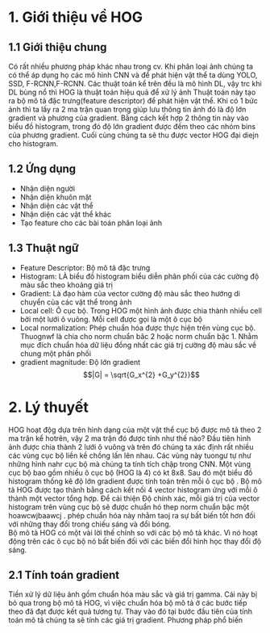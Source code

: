 # 1. Giới thiệu về HOG
## 1.1 Giới thiệu chung
Có rất nhiều phương pháp khác nhau trong cv. Khi phân loại ảnh chúng ta có thể áp dụng họ các mô hình CNN và để phát hiện vật thể ta dùng YOLO, SSD, F-RCNN,F-RCNN. Các thuật toán kể trên đều là mô hình DL, vậy trc khi DL bùng nổ thì HOG là thuật toán hiệu quả để xử lý ảnh
Thuật toán này tạo ra bộ mô tả đặc trưng(feature descriptor) để phát hiện vật thể. Khi có 1 bức ảnh thì ta lấy ra 2 ma trận quan trọng giúp lưu thông tin ảnh đó là độ lớn gradient và phương của gradient. Bằng cách kết hợp 2 thông tin này vào biểu đồ histogram, trong đó độ lớn gradient được đếm theo các nhóm bins của phương gradient. Cuối cùng chúng ta sẽ thu được vector HOG đại diejn cho histogram. 
## 1.2 Ứng dụng
- Nhận diện người
- Nhận diện khuôn mặt
- Nhận diện các vật thể
- Nhận diện các vật thể khác
- Tạo feature cho các bài toán phân loại ảnh
## 1.3 Thuật ngữ
- Feature Descriptor: Bộ mô tả đặc trưng
- Histogram: LÀ biểu đồ histogram biểu diễn phân phối của các cường độ màu sắc theo khoảng giá trị
- Gradient: Là đạo hàm của vector cường độ màu sắc theo hướng di chuyển của các vật thể trong ảnh
- Local cell: Ô cục bộ. Trong HOG một hình ảnh được chia thành nhiều cell bởi một lưới ô vuông. Mỗi cell được gọi là một ô cục bộ
- Local normalization: Phép chuẩn hóa được thực hiện trên vùng cục bộ. Thuognwf là chia cho norm chuẩn bâc 2 hoặc norm chuẩn bậc 1. Nhằm mục đích chuẩn hóa dữ liệu đồng nhất các giá trj cường độ màu sắc về chung một phân phối
- gradient magnitude: Độ lớn gradient $$|G| = \sqrt{G_x^{2} +G_y^{2}}$$ 
# 2. Lý thuyết
HOG hoạt độg dựa trên hình dạng của một vật thể cục bộ được mô tả theo 2 ma trận kể hotrên, vậy 2 ma trận đó được tính như thế nào? Đầu tiên hình ảnh được chia thành 2 lưới ô vuông và trên đó chúng ta xác định rất nhiều các vùng cục bộ liền kề chồng lấn lên nhau. Các vùng này tuongư tự như những hình nahr cục bộ mà chúng ta tính tích chập trong CNN. Một vùng cục bộ bao gồm nhiều ô cục bộ (HOG là 4) có kt 8x8. Sau đó một biểu đồ histogram thống kê độ lớn gradient được tính toán trên mỗi ô cục bộ . Bộ mô tả HOG được tạo thành bằng cách kết nối 4 vector histogram ứng với mỗi ô thành một vector tổng hợp. Để cải thiện Độ chính xác, mỗi giá trị của vector histogram trên vùng cục bộ sẽ được chuẩn hó thep norm chuẩn bậc một hoawcwjbaawcj  . phép chuẩn hóa này nhằm taoj ra sự bất biến tốt hơn đối với những thay đổi trong chiếu sáng và đổi bóng.  
Bộ mô tả HOG có một vài lời thế chính so với các bộ mô tả khác. Vì nó hoạt động trên các ô cục bộ nó bất biến đối với các biến đổi hình học thay đổi độ sáng.  
## 2.1 Tính toán gradient
Tiền xử lý dữ liệu ảnh gồm chuẩn hóa màu sắc và giá trị gamma. Cái này bị bỏ qua trong bộ mô tả HOG, vì việc chuẩn hóa bộ mô tả ở các bước tiếp theo đã đạt được kết quả tương tự. Thay vào đó tại bước đầu tiên của tính toán mô tả chúng ta sẽ tính các giá trị gradient. Phương pháp phổ biến 
